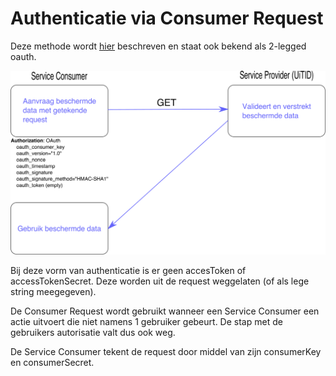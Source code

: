 ---
---

# Authenticatie via Consumer Request

Deze methode wordt [hier](http://oauth.googlecode.com/svn/spec/ext/consumer_request/1.0/drafts/2/spec.html) beschreven en staat ook bekend als 2-legged oauth.

![2-legged oauth](/img/2legged.png "2-legged oauth")

Bij deze vorm van authenticatie is er geen accesToken of accessTokenSecret. Deze worden uit de request weggelaten (of als lege string meegegeven).

De Consumer Request wordt gebruikt wanneer een Service Consumer een actie uitvoert die niet namens 1 gebruiker gebeurt. De stap met de gebruikers autorisatie valt dus ook weg.

De Service Consumer tekent de request door middel van zijn consumerKey en consumerSecret.
